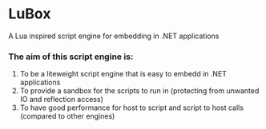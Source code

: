 # LuBox
A Lua inspired script engine for embedding in .NET applications

### The aim of this script engine is:

1. To be a liteweight script engine that is easy to embedd in .NET applications
2. To provide a sandbox for the scripts to run in (protecting from unwanted IO and reflection access)
3. To have good performance for host to script and script to host calls (compared to other engines)
